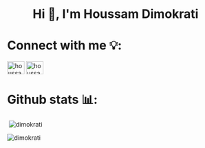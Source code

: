 <h1 align="center">Hi 👋, I'm Houssam Dimokrati</h1>

# Connect with me 💡:
<p align="left">
<a href="www.linkedin.com/in/hdimokrati" target="blank"><img align="center" src="https://raw.githubusercontent.com/rahuldkjain/github-profile-readme-generator/master/src/images/icons/Social/linked-in-alt.svg" alt="houssam dimokrati" height="30" width="40" /></a>
<a href="https://kaggle.com/houssamdimokrati" target="blank"><img align="center" src="https://raw.githubusercontent.com/rahuldkjain/github-profile-readme-generator/master/src/images/icons/Social/kaggle.svg" alt="houssamdimokrati" height="30" width="40" /></a>
</p>




# Github stats 📊:
<p>&nbsp;<img align="center" src="https://github-readme-stats.vercel.app/api?username=dimokrati&show_icons=true&locale=en&theme=dark&hide_border=false" alt="dimokrati" /></p>

<p><img align="center" src="https://github-readme-streak-stats.herokuapp.com/?user=dimokrati&theme=dark&hide_border=false" alt="dimokrati" /></p>

